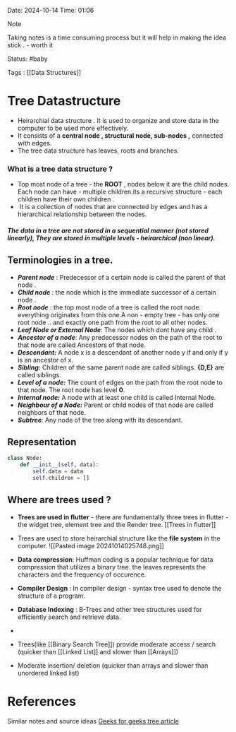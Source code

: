 
Date: 2024-10-14     Time: 01:06

> [!NOTE]
> Taking notes is  a time consuming process but it will help in making the idea stick . - worth it 
> 
> 

Status: #baby

Tags : [[Data Structures]]

# Tree Datastructure

- Heirarchial data structure . It is used to organize and store data in the computer to be used more effectively.
- It consists of a **central node , structural node, sub-nodes ,** connected with edges.
- The tree data structure has leaves, roots and branches. 

### What is a tree data structure  ?

- Top most node of a tree - the **ROOT** , nodes below it are the child nodes. Each node can have - multiple children.its a recursive structure - each children have their own children .
-  It is a collection of nodes that are connected by edges and has a hierarchical relationship between the nodes.

##### The data in a tree are not stored in a sequential manner (not stored linearly), They are stored in multiple levels - heirarchical (non linear).  

## Terminologies in a tree.
- ***Parent node*** : Predecessor of a certain node is called the parent of that node .  
- ***Child node*** : the node which is the immediate successor of a certain node .
-  ***Root node*** : the top most node of a tree is called the root node. everything originates from this one.A non - empty tree - has only one root node .. and exactly one path from the root to all other nodes.
- ***Leaf Node or External Node***: The nodes which dont have any child .  
- ***Ancestor of a node***: Any predecessor nodes on the path of the root to that node are called Ancestors of that node.  
- ***Descendant:*** A node x is a descendant of another node y if and only if y is an ancestor of x.
- ***Sibling:*** Children of the same parent node are called siblings. ****{D,E}**** are called siblings.
- ***Level of a node:*** The count of edges on the path from the root node to that node. The root node has level **0**.
- ***Internal node:*** A node with at least one child is called Internal Node.
- ***Neighbour of a Node:*** Parent or child nodes of that node are called neighbors of that node.
- ***Subtree***: Any node of the tree along with its descendant.

## Representation
```python
class Node:
    def __init__(self, data):
        self.data = data
        self.children = []
```

## Where are trees used ?

- **Trees are used in flutter** - there are fundamentally three trees in flutter - the widget tree, element tree and the Render tree. [[Trees in flutter]]

-   Trees are used to store heirarchial structure like the **file system** in the computer.
![[Pasted image 20241014025748.png]]

- **Data compression**: Huffman coding is a popular technique for data compression that utilizes a binary tree. the leaves represents the characters and the frequency of occurence.
- **Compiler Design** : In compiler design - syntax tree used to denote the structure of a program.
- **Database Indexing** : B-Trees and other tree structures used for efficiently search and retrieve data.
- 



- Trees(like [[Binary Search Tree]]) provide moderate access / search (quicker than [[Linked List]]  and slower than [[Arrays]]) 
- Moderate insertion/ deletion (quicker than arrays and slower than unordered linked list)


# References
Similar notes and source ideas
[Geeks for geeks tree article](https://www.geeksforgeeks.org/introduction-to-tree-data-structure/)
